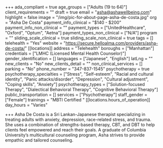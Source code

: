 +++
ada_compliant = true
age_groups = ["Adults (19 to 64)"]
client_requirements = ""
draft = true
email = "asha@ashawellbeing.com"
highlight = false
image = "/img/pic-for-about-page-asha-de-costa.jpg"
org = "Asha De Costa"
payment_info_clinical = "$140 - $200"
payment_info_non_clinical = ""
payment_types = ["UnitedHealthcare", "Oxford", "Optum", "Aetna"]
payment_types_non_clinical = ["N/A"]
program = ""
sliding_scale_clinical = true
sliding_scale_non_clinical = true
tags = []
telehealth = "Yes"
website = "https://secure.helloalma.com/providers/asha-de-costa/"
[[locations]]
address = "Telehealth"
boroughs = ["Manhattan"]
credentials = ["LMHC (Licensed Mental Health Counselor)"]
gender_identification = []
languages = ["Japanese", "English"]
latLng = ""
new_clients = "No"
new_clients_detail = ""
non_clinical_services = []
parking = "No"
phone_number = "347-837-1545"
psychotherapy = true
psychotherapy_specialties = ["Stress", "Self-esteem", "Racial and cultural identity", "Panic attacks/disorder", "Depression", "Cultural adjustment", "Coping skills", "Anxiety"]
psychotherapy_types = ["Solution-focused Therapy", "Dialectical Behavioral Therapy", "Cognitive Behavioral Therapy"]
public_transportation = []
services = ["Psychotherapy"]
staff_gender = ["Female"]
trainings = "MBTI Certified "
[[locations.hours_of_operation]]
day_hours = "Varies"

+++
Asha De Costa is a Sri Lankan-Japanese therapist specializing in treating adults with anxiety, depression, race-related stress, and trauma. She uses a combination of strengths-based therapy, CBT, and DBT to help clients feel empowered and reach their goals. A graduate of Columbia University’s multicultural counseling program, Asha strives to provide empathic and tailored counseling.